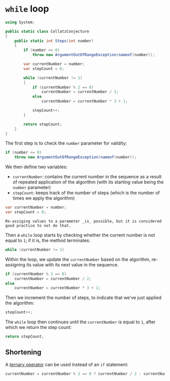 # `while` loop

```csharp
using System;

public static class CollatzConjecture
{
    public static int Steps(int number)
    {
        if (number <= 0)
            throw new ArgumentOutOfRangeException(nameof(number));

        var currentNumber = number;
        var stepCount = 0;

        while (currentNumber != 1)
        {
            if (currentNumber % 2 == 0)
                currentNumber = currentNumber / 2;
            else
                currentNumber = currentNumber * 3 + 1;

            stepCount++;
        }

        return stepCount;
    }
}
```

The first step is to check the `number` parameter for validity:

```csharp
if (number <= 0)
    throw new ArgumentOutOfRangeException(nameof(number));
```

We then define two variables:

- `currentNumber`: contains the current number in the sequence as a result of repeated application of the algorithm (with its starting value being the `number` parameter)
- `stepCount`: keeps track of the number of steps (which is the number of times we apply the algorithm)

```csharp
var currentNumber = number;
var stepCount = 0;
```

~~~~exercism/note
Re-assiging values to a parameter _is_ possible, but it is considered good practice to not do that.
~~~~

Then a `while` loop starts by checking whether the current number is not equal to `1`; if it is, the method terminates:

```csharp
while (currentNumber != 1)
```

Within the loop, we update the `currentNumber` based on the algorithm, re-assigning its value with its next value in the sequence.

```csharp
if (currentNumber % 2 == 0)
    currentNumber = currentNumber / 2;
else
    currentNumber = currentNumber * 3 + 1;
```

Then we increment the number of steps, to indicate that we've just applied the algorithm:

```csharp
stepCount++;
```

The `while` loop then continues until the `currentNumber` is equal to `1`, after which we return the step count:

```csharp
return stepCount;
```

## Shortening

A [ternary operator][ternary-operator] can be used instead of an `if` statement:

```csharp
currentNumber = currentNumber % 2 == 0 ? currentNumber / 2 : currentNumber * 3 + 1;
```

[ternary-operator]: https://learn.microsoft.com/en-us/dotnet/csharp/language-reference/operators/conditional-operator
